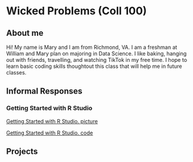 # Wicked Problems (Coll 100)
## About me
Hi! My name is Mary and I am from Richmond, VA. I am a freshman at William and Mary plan on majoring in Data Science. I like baking, hanging out with friends, travelling, and watching TikTok in my free time. I hope to learn basic coding skills thoughtout this class that will help me in future classes.
## Informal Responses
### Getting Started with R Studio
[Getting Started with R Studio. picture](https://user-images.githubusercontent.com/89928092/132270339-39e76407-0d2b-4637-8685-782145d839d9.png) 

[Getting Started with R Studio. code](https://github.com/MaryDeignan/wicked_problems/blob/main/practicing%20R.R)

## Projects
